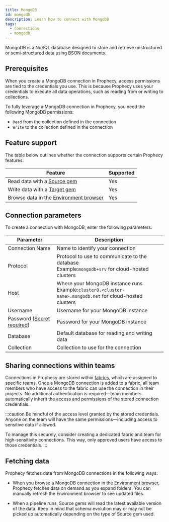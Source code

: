 ```yaml
---
title: MongoDB
id: mongodb
description: Learn how to connect with MongoDB
tags:
  - connections
  - mongodb
---
```


MongoDB is a NoSQL database designed to store and retrieve unstructured or semi-structured data using BSON documents.

## Prerequisites

When you create a MongoDB connection in Prophecy, access permissions are tied to the credentials you use. This is because Prophecy uses your credentials to execute all data operations, such as reading from or writing to collections.

To fully leverage a MongoDB connection in Prophecy, you need the following MongoDB permissions:

- `Read` from the collection defined in the connection
- `Write` to the collection defined in the connection

## Feature support

The table below outlines whether the connection supports certain Prophecy features.

| Feature                                                                        | Supported |
| ------------------------------------------------------------------------------ | --------- |
| Read data with a [Source gem](/analysts/source-target)                         | Yes       |
| Write data with a [Target gem](/analysts/source-target)                        | Yes       |
| Browse data in the [Environment browser](/analysts/project-editor#environment) | Yes       |

## Connection parameters

To create a connection with MongoDB, enter the following parameters:

| Parameter                                                            | Description                                                                                                  |
| -------------------------------------------------------------------- | ------------------------------------------------------------------------------------------------------------ |
| Connection Name                                                      | Name to identify your connection                                                                             |
| Protocol                                                             | Protocol to use to communicate to the database<br/>Example:`mongodb+srv` for cloud-hosted clusters           |
| Host                                                                 | Where your MongoDB instance runs<br/>Example:`cluster0.<cluster-name>.mongodb.net` for cloud-hosted clusters |
| Username                                                             | Username for your MongoDB instance                                                                           |
| Password ([Secret required](docs/administration/secrets/secrets.md)) | Password for your MongoDB instance                                                                           |
| Database                                                             | Default database for reading and writing data                                                                |
| Collection                                                           | Collection to use for the connection                                                                         |

## Sharing connections within teams

Connections in Prophecy are stored within [fabrics](docs/administration/fabrics/prophecy-fabrics/prophecy-fabrics.md), which are assigned to specific teams. Once a MongoDB connection is added to a fabric, all team members who have access to the fabric can use the connection in their projects. No additional authentication is required—team members automatically inherit the access and permissions of the stored connection credentials.

:::caution
Be mindful of the access level granted by the stored credentials. Anyone on the team will have the same permissions—including access to sensitive data if allowed.

To manage this securely, consider creating a dedicated fabric and team for high-sensitivity connections. This way, only approved users have access to those credentials.
:::

## Fetching data

Prophecy fetches data from MongoDB connections in the following ways:

- When you browse a MongoDB connection in the [Environment browser](/analysts/pipelines), Prophecy fetches data on demand as you expand folders. You can manually refresh the Environment browser to see updated files.

- When a pipeline runs, Source gems will read the latest available version of the data. Keep in mind that schema evolution may or may not be picked up automatically depending on the type of Source gem used.
